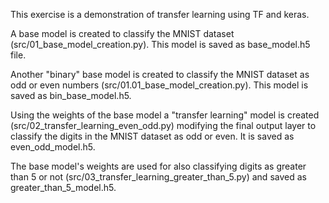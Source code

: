 This exercise is a demonstration of transfer learning using TF and keras.

A base model is created to classify the MNIST dataset (src/01_base_model_creation.py). This model is saved as base_model.h5 file. 

Another "binary" base model is created to classify the MNIST dataset as odd or even numbers (src/01.01_base_model_creation.py). This model is saved as bin_base_model.h5.

Using the weights of the base model a "transfer learning" model is created (src/02_transfer_learning_even_odd.py) modifying the final output layer to classify the digits in the MNIST dataset as odd or even. It is saved as even_odd_model.h5. 

The base model's weights are used for also classifying digits as greater than 5 or not (src/03_transfer_learning_greater_than_5.py) and saved as greater_than_5_model.h5. 